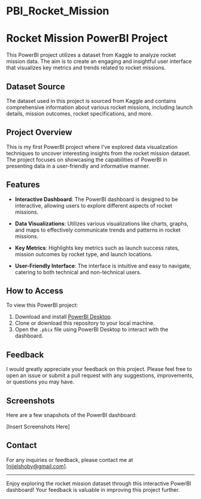 # PBI_Rocket_Mission
# Rocket Mission PowerBI Project

This PowerBI project utilizes a dataset from Kaggle to analyze rocket mission data. The aim is to create an engaging and insightful user interface that visualizes key metrics and trends related to rocket missions.

## Dataset Source
The dataset used in this project is sourced from Kaggle and contains comprehensive information about various rocket missions, including launch details, mission outcomes, rocket specifications, and more.

## Project Overview
This is my first PowerBI project where I've explored data visualization techniques to uncover interesting insights from the rocket mission dataset. The project focuses on showcasing the capabilities of PowerBI in presenting data in a user-friendly and informative manner.

## Features
- **Interactive Dashboard**: The PowerBI dashboard is designed to be interactive, allowing users to explore different aspects of rocket missions.
  
- **Data Visualizations**: Utilizes various visualizations like charts, graphs, and maps to effectively communicate trends and patterns in rocket missions.

- **Key Metrics**: Highlights key metrics such as launch success rates, mission outcomes by rocket type, and launch locations.

- **User-Friendly Interface**: The interface is intuitive and easy to navigate, catering to both technical and non-technical users.

## How to Access
To view this PowerBI project:
1. Download and install [PowerBI Desktop](https://powerbi.microsoft.com/desktop/).
2. Clone or download this repository to your local machine.
3. Open the `.pbix` file using PowerBI Desktop to interact with the dashboard.

## Feedback
I would greatly appreciate your feedback on this project. Please feel free to open an issue or submit a pull request with any suggestions, improvements, or questions you may have.

## Screenshots
Here are a few snapshots of the PowerBI dashboard:

[Insert Screenshots Here]

## Contact
For any inquiries or feedback, please contact me at [nijelshoby@gmail.com].

---

Enjoy exploring the rocket mission dataset through this interactive PowerBI dashboard! Your feedback is valuable in improving this project further.
